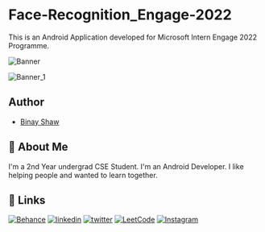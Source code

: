 
# Face-Recognition_Engage-2022
This is an Android Application developed for Microsoft Intern Engage 2022 Programme.

![Banner](https://user-images.githubusercontent.com/62587060/170305674-345d4e13-8e4b-4d45-a0b2-e267380fd3ad.png)

![Banner_1](https://user-images.githubusercontent.com/62587060/170308567-daeff377-e996-4667-a652-36cd73da1407.png)



## Author
- [Binay Shaw](https://www.github.com/binayshaw7777)


## 🚀 About Me
I'm a 2nd Year undergrad CSE Student. I'm an Android Developer.
I like helping people and wanted to learn together.


## 🔗 Links
[![Behance](https://img.shields.io/badge/Behance-1769ff?style=for-the-badge&logo=behance&logoColor=white)](https://katherinempeterson.com/)
[![linkedin](https://img.shields.io/badge/linkedin-0A66C2?style=for-the-badge&logo=linkedin&logoColor=white)](https://www.linkedin.com/in/binayshaw7777/)
[![twitter](https://img.shields.io/badge/twitter-1DA1F2?style=for-the-badge&logo=twitter&logoColor=white)](https://twitter.com/binayplays7777)
[![LeetCode](https://img.shields.io/badge/LeetCode-000000?style=for-the-badge&logo=LeetCode&logoColor=#d16c06)](https://leetcode.com/binayshaw7777/)
[![Instagram](https://img.shields.io/badge/im_yonderly-%23E4405F.svg?style=for-the-badge&logo=Instagram&logoColor=white)](https://www.instagram.com/im_yonderly/)
